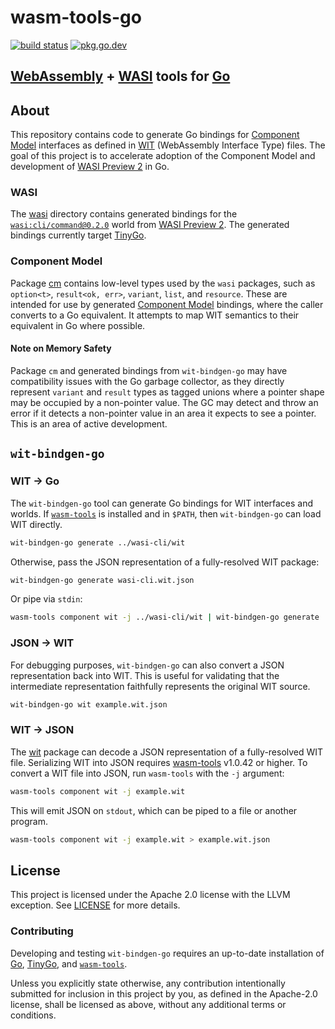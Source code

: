 # wasm-tools-go

[![build status](https://img.shields.io/github/actions/workflow/status/ydnar/wasm-tools-go/test.yaml?branch=main)](https://github.com/ydnar/wasm-tools-go/actions)
[![pkg.go.dev](https://img.shields.io/badge/docs-pkg.go.dev-blue.svg)](https://pkg.go.dev/github.com/ydnar/wasm-tools-go)

## [WebAssembly](https://webassembly.org) + [WASI](https://wasi.dev) tools for [Go](https://go.dev)

## About

This repository contains code to generate Go bindings for [Component Model](https://component-model.bytecodealliance.org/) interfaces as defined in [WIT](https://component-model.bytecodealliance.org/design/wit.html) (WebAssembly Interface Type) files. The goal of this project is to accelerate adoption of the Component Model and development of [WASI Preview 2](https://bytecodealliance.org/articles/WASI-0.2) in Go.

### WASI

The [wasi](./wasi) directory contains generated bindings for the [`wasi:cli/command@0.2.0`](https://github.com/WebAssembly/wasi-cli) world from [WASI Preview 2](https://github.com/WebAssembly/WASI/blob/main/preview2/README.md). The generated bindings currently target [TinyGo](https://tinygo.org).

### Component Model

Package [cm](./cm) contains low-level types used by the `wasi` packages, such as `option<t>`, `result<ok, err>`, `variant`, `list`, and `resource`. These are intended for use by generated [Component Model](https://github.com/WebAssembly/component-model/blob/main/design/mvp/Explainer.md#type-definitions) bindings, where the caller converts to a Go equivalent. It attempts to map WIT semantics to their equivalent in Go where possible.

#### Note on Memory Safety

Package `cm` and generated bindings from `wit-bindgen-go` may have compatibility issues with the Go garbage collector, as they directly represent `variant` and `result` types as tagged unions where a pointer shape may be occupied by a non-pointer value. The GC may detect and throw an error if it detects a non-pointer value in an area it expects to see a pointer. This is an area of active development.

## `wit-bindgen-go`

### WIT → Go

The `wit-bindgen-go` tool can generate Go bindings for WIT interfaces and worlds. If [`wasm-tools`](https://crates.io/crates/wasm-tools) is installed and in `$PATH`, then `wit-bindgen-go` can load WIT directly.

```sh
wit-bindgen-go generate ../wasi-cli/wit
```

Otherwise, pass the JSON representation of a fully-resolved WIT package:

```sh
wit-bindgen-go generate wasi-cli.wit.json
```

Or pipe via `stdin`:

```sh
wasm-tools component wit -j ../wasi-cli/wit | wit-bindgen-go generate
```

### JSON → WIT

For debugging purposes, `wit-bindgen-go` can also convert a JSON representation back into WIT. This is useful for validating that the intermediate representation faithfully represents the original WIT source.

```sh
wit-bindgen-go wit example.wit.json
```

### WIT → JSON

The [wit](./wit) package can decode a JSON representation of a fully-resolved WIT file. Serializing WIT into JSON requires [wasm-tools](https://crates.io/crates/wasm-tools) v1.0.42 or higher. To convert a WIT file into JSON, run `wasm-tools` with the `-j` argument:

```sh
wasm-tools component wit -j example.wit
```

This will emit JSON on `stdout`, which can be piped to a file or another program.

```sh
wasm-tools component wit -j example.wit > example.wit.json
```

## License

This project is licensed under the Apache 2.0 license with the LLVM exception. See [LICENSE](LICENSE) for more details.

### Contributing

Developing and testing `wit-bindgen-go` requires an up-to-date installation of [Go](https://go.dev), [TinyGo](https://tinygo.org), and [`wasm-tools`](https://crates.io/crates/wasm-tools).

Unless you explicitly state otherwise, any contribution intentionally submitted for inclusion in this project by you, as defined in the Apache-2.0 license, shall be licensed as above, without any additional terms or conditions.
